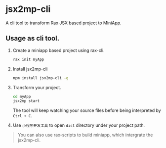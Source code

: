 # jsx2mp-cli

A cli tool to transform Rax JSX based project to MiniApp.

## Usage as cli tool.

1. Create a miniapp based project using rax-cli.
	```bash
	rax init myApp
	```
	
2. Install jsx2mp-cli
	```bash
	npm install jsx2mp-cli -g
	```

3. Transform your project.
	```bash
	cd myApp
	jsx2mp start
	```
	The tool will keep watching your source files before being interpreted by `Ctrl + C`.
	
4. Use `小程序开发工具` to open `dist` directory under your project path.
  
> You can also use rax-scripts to build miniapp, which intergrate the jsx2mp-cli.

